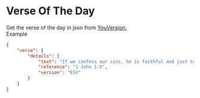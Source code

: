 # Verse Of The Day
Get the verse of the day in json from [YouVersion.](https://www.bible.com/YouVersion)  
Example
```json
{
    "verse": {
        "details": {
            "text": "If we confess our sins, he is faithful and just to forgive us our sins and to cleanse us from all unrighteousness.",
            "reference": "1 John 1:9",
            "version": "ESV"
        }
    }
}
```
